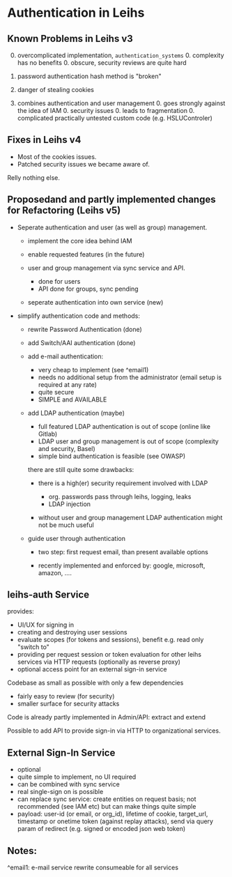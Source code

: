 Authentication in Leihs
=======================

Known Problems in Leihs v3
--------------------------

0. overcomplicated implementation, `authentication_systems` 
    0. complexity has no benefits
    0. obscure, security reviews are quite hard

0. password authentication hash method is "broken"

0. danger of stealing cookies 

0. combines authentication and user management
    0. goes strongly against the idea of IAM 
    0. security issues 
    0. leads to fragmentation 
    0. complicated practically untested custom code (e.g. HSLUControler)


Fixes in Leihs v4
-----------------

* Most of the cookies issues. 
* Patched security issues we became aware of.

Relly nothing else. 


Proposedand and partly implemented changes for Refactoring (Leihs v5)
---------------------------------------------------------------------

* Seperate authentication and user (as well as group) management. 

  * implement the core idea behind IAM

  * enable requested features (in the future)

  * user and group management via sync service and API.  
    * done for users
    * API done for groups, sync pending

  * seperate authentication into own service (new)


* simplify authentication code and methods: 

  * rewrite Password Authentication (done)

  * add Switch/AAI authentication (done)

  * add e-mail authentication:
    * very cheap to implement (see ^email1)
    * needs no additional setup from the administrator (email setup is required at any rate)
    * quite secure 
    * SIMPLE and AVAILABLE 

  * add LDAP authentication (maybe) 

    * full featured LDAP authentication is out of scope (online like Gitlab)
    * LDAP user and group management is out of scope (complexity and security, Basel)
    * simple bind authentication is feasible (see OWASP)

    there are still quite some drawbacks:

    * there is a high(er) security requirement involved with LDAP 
      * org. passwords pass through leihs, logging, leaks
      * LDAP injection

    * without user and group management LDAP authentication might not be much useful

  * guide user through authentication 

    * two step: first request email, than present available options

    * recently implemented and enforced by: google, microsoft, amazon, ....
    

leihs-auth Service
------------------

provides: 

* UI/UX for signing in
* creating and destroying user sessions
* evaluate scopes (for tokens and sessions), benefit e.g. read only "switch to"
* providing per request session or token evaluation for other 
    leihs services via HTTP requests (optionally as reverse proxy)
* optional access point for an external sign-in service 

Codebase as small as possible with only a few dependencies
  * fairly easy to review (for security)
  * smaller surface for security attacks 

Code is already partly implemented in Admin/API: extract and extend

Possible to add API to provide sign-in via HTTP to organizational services.


External Sign-In Service 
------------------------
* optional 
* quite simple to implement, no UI required
* can be combined with sync service
* real single-sign on is possible
* can replace sync service: create entities on request basis;
  not recommended (see IAM etc) but can make things quite simple
* payload: user-id (or email, or org_id), lifetime of cookie, target_url, 
    timestamp or onetime token (against replay attacks), send via query param 
    of redirect (e.g. signed or encoded json web token)
    

Notes: 
------

^email1: e-mail service rewrite consumeable for all services
